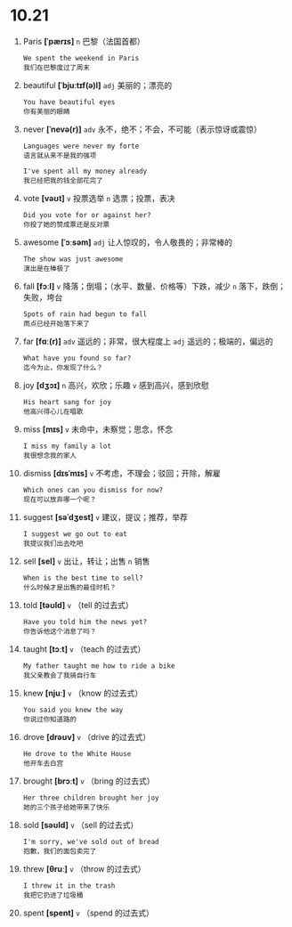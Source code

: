 # 10.21

1. Paris **[ˈpærɪs]** `n` 巴黎（法国首都）

   ```
   We spent the weekend in Paris
   我们在巴黎度过了周末
   ```

2. beautiful **[ˈbjuːtɪf(ə)l]** `adj` 美丽的；漂亮的

   ```
   You have beautiful eyes
   你有美丽的眼睛
   ```

3. never **[ˈnevə(r)]** `adv` 永不，绝不；不会，不可能（表示惊讶或震惊）

   ```
   Languages were never my forte
   语言就从来不是我的强项
   ```

   ```
   I've spent all my money already
   我已经把我的钱全部花完了
   ```

4. vote **[vəʊt]** `v` 投票选举 `n` 选票；投票，表决

   ```
   Did you vote for or against her?
   你投了她的赞成票还是反对票
   ```

5. awesome **[ˈɔːsəm]** `adj` 让人惊叹的，令人敬畏的；非常棒的

   ```
   The show was just awesome
   演出是在棒极了
   ```

6. fall **[fɔːl]** `v` 降落；倒塌；（水平、数量、价格等）下跌，减少 `n` 落下，跌倒；失败，垮台

   ```
   Spots of rain had begun to fall
   雨点已经开始落下来了
   ```

7. far **[fɑː(r)]** `adv` 遥远的；非常，很大程度上 `adj` 遥远的；极端的，偏远的

   ```
   What have you found so far?
   迄今为止，你发现了什么？
   ```

8. joy **[dʒɔɪ]** `n` 高兴，欢欣；乐趣 `v` 感到高兴，感到欣慰

   ```
   His heart sang for joy
   他高兴得心儿在唱歌
   ```

9. miss **[mɪs]** `v` 未命中，未察觉；思念，怀念

   ```
   I miss my family a lot
   我很想念我的家人
   ```

10. dismiss **[dɪsˈmɪs]** `v` 不考虑，不理会；驳回；开除，解雇

    ```
    Which ones can you dismiss for now?
    现在可以放弃哪一个呢？
    ```

11. suggest **[səˈdʒest]** `v` 建议，提议；推荐，举荐

    ```
    I suggest we go out to eat
    我提议我们出去吃吧
    ```

12. sell **[sel]** `v` 出让，转让；出售 `n` 销售

    ```
    When is the best time to sell?
    什么时候才是出售的最佳时机？
    ```

13. told **[təʊld]** `v` （tell 的过去式）

    ```
    Have you told him the news yet?
    你告诉他这个消息了吗？
    ```

14. taught **[tɔːt]** `v` （teach 的过去式）

    ```
    My father taught me how to ride a bike
    我父亲教会了我骑自行车
    ```

15. knew **[njuː]** `v` （know 的过去式）

    ```
    You said you knew the way
    你说过你知道路的
    ```

16. drove **[drəʊv]** `v` （drive 的过去式）

    ```
    He drove to the White House
    他开车去白宫
    ```

17. brought **[brɔːt]** `v` （bring 的过去式）

    ```
    Her three children brought her joy
    她的三个孩子给她带来了快乐
    ```

18. sold **[səʊld]** `v` （sell 的过去式）

    ```
    I'm sorry, we've sold out of bread
    抱歉，我们的面包卖完了
    ```

19. threw **[θruː]** `v` （throw 的过去式）

    ```
    I threw it in the trash
    我把它扔进了垃圾桶
    ```

20. spent **[spent]** `v` （spend 的过去式）
